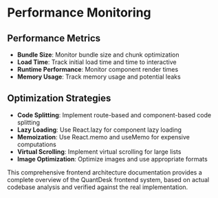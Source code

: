 # Performance Monitoring

## Performance Metrics
- **Bundle Size**: Monitor bundle size and chunk optimization
- **Load Time**: Track initial load time and time to interactive
- **Runtime Performance**: Monitor component render times
- **Memory Usage**: Track memory usage and potential leaks

## Optimization Strategies
- **Code Splitting**: Implement route-based and component-based code splitting
- **Lazy Loading**: Use React.lazy for component lazy loading
- **Memoization**: Use React.memo and useMemo for expensive computations
- **Virtual Scrolling**: Implement virtual scrolling for large lists
- **Image Optimization**: Optimize images and use appropriate formats

This comprehensive frontend architecture documentation provides a complete overview of the QuantDesk frontend system, based on actual codebase analysis and verified against the real implementation.